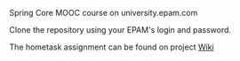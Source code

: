 Spring Core MOOC course on university.epam.com

Clone the repository using your EPAM's login and password.

The hometask assignment can be found on project [Wiki](https://git.epam.com/yuriy_tkach/spring-core-hometask-skeleton/wikis/home)